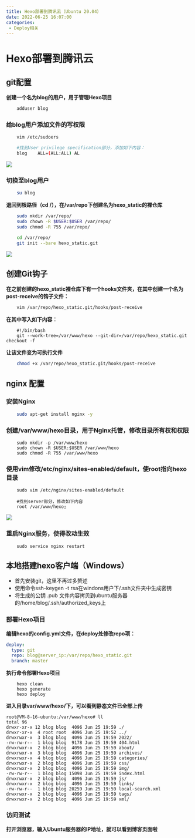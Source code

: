 ```yaml
---
title: Hexo部署到腾讯云（Ubuntu 20.04）
date: 2022-06-25 16:07:00
categories: 
 - Deploy相关
---
```

# Hexo部署到腾讯云

## git配置

**创建一个名为blog的用户，用于管理Hexo项目**
```bash
    adduser blog
```

### 给blog用户添加文件的写权限
```bash
    vim /etc/sudoers

    #找到User privilege specification部分，添加如下内容：
    blog    ALL=(ALL:ALL) AL
```
![](/img/hexo-bt-tcCloud/add-blog-su.png)

### 切换至blog用户
```bash
    su blog
```
**退回到根路径（cd /），在/var/repo下创建名为hexo_static的裸仓库**
```bash
    sudo mkdir /var/repo/
    sudo chown -R $USER:$USER /var/repo/
    sudo chmod -R 755 /var/repo/

    cd /var/repo/
    git init --bare hexo_static.git
```
![](/img/hexo-bt-tcCloud/init-hexo-git.png)

## 创建Git钩子

**在之前创建的hexo_static裸仓库下有一个hooks文件夹，在其中创建一个名为post-receive的钩子文件：**
```bash
    vim /var/repo/hexo_static.git/hooks/post-receive
```
**在其中写入如下内容：**
```shell
    #!/bin/bash
    git --work-tree=/var/www/hexo --git-dir=/var/repo/hexo_static.git checkout -f
```
**让该文件变为可执行文件**
```bash
    chmod +x /var/repo/hexo_static.git/hooks/post-receive
```

## nginx 配置

### 安装Nginx
```bash
    sudo apt-get install nginx -y
```

### 创建/var/www/hexo目录，用于Nginx托管，修改目录所有权和权限
```shell
    sudo mkdir -p /var/www/hexo
    sudo chown -R $USER:$USER /var/www/hexo
    sudo chmod -R 755 /var/www/hexo
```

### 使用vim修改/etc/nginx/sites-enabled/default，使root指向hexo目录

```shell
    sudo vim /etc/nginx/sites-enabled/default

    #找到server部分，修改如下内容
    root /var/www/hexo;
```
![](/img/hexo-bt-tcCloud/change-nginx-server.png)

### 重启Nginx服务，使得改动生效
```shell
    sudo service nginx restart
```

## 本地搭建hexo客户端（Windows）

- 首先安装git，这里不再过多赘述
- 使用命令ssh-keygen -t rsa在windons用户下/.ssh文件夹中生成密钥
- 将生成的公钥 .pub 文件内容拷贝到ubuntu服务器的/home/blog/.ssh/authorized_keys上

### 部署Hexo项目
**编辑hexo的config.yml文件，在deploy处修改repo项：**
```yaml
deploy:
  type: git
  repo: blog@server_ip:/var/repo/hexo_static.git
  branch: master
```
**执行命令部署Hexo项目**
```shell
    hexo clean
    hexo generate
    hexo deploy
```

**进入目录var/www/hexo/下，可以看到静态文件已全部上传**
```
root@VM-8-16-ubuntu:/var/www/hexo# ll
total 96
drwxr-xr-x 12 blog blog  4096 Jun 25 19:59 ./
drwxr-xr-x  4 root root  4096 Jun 25 19:52 ../
drwxrwxr-x  3 blog blog  4096 Jun 25 19:59 2022/
-rw-rw-r--  1 blog blog  9178 Jun 25 19:59 404.html
drwxrwxr-x  2 blog blog  4096 Jun 25 19:59 about/
drwxrwxr-x  3 blog blog  4096 Jun 25 19:59 archives/
drwxrwxr-x  4 blog blog  4096 Jun 25 19:59 categories/
drwxrwxr-x  2 blog blog  4096 Jun 25 19:59 css/
drwxrwxr-x  2 blog blog  4096 Jun 25 19:59 img/
-rw-rw-r--  1 blog blog 15098 Jun 25 19:59 index.html
drwxrwxr-x  2 blog blog  4096 Jun 25 19:59 js/
drwxrwxr-x  2 blog blog  4096 Jun 25 19:59 links/
-rw-rw-r--  1 blog blog 20259 Jun 25 19:59 local-search.xml
drwxrwxr-x  2 blog blog  4096 Jun 25 19:59 tags/
drwxrwxr-x  2 blog blog  4096 Jun 25 19:59 xml/

```
### 访问测试
**打开浏览器，输入Ubuntu服务器的IP地址，就可以看到博客页面啦**